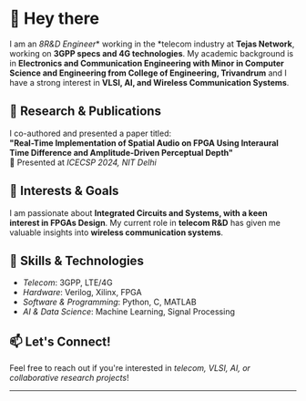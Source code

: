 # 👋 Hey there  

I am an *8R&D Engineer** working in the *telecom industry at **Tejas Network**, working on **3GPP specs and 4G technologies**. My academic background is in **Electronics and Communication Engineering with Minor in Computer Science and Engineering from College of Engineering, Trivandrum** and I have a strong interest in **VLSI, AI, and Wireless Communication Systems**.  

## 🔹 Research & Publications  
I co-authored and presented a paper titled:  
**"Real-Time Implementation of Spatial Audio on FPGA Using Interaural Time Difference and Amplitude-Driven Perceptual Depth"**  
📍 Presented at *ICECSP 2024, NIT Delhi*  

## 🔹 Interests & Goals  
I am passionate about **Integrated Circuits and Systems, with a keen interest in FPGAs Design**. My current role in **telecom R&D** has given me valuable insights into **wireless communication systems**.  

## 🔹 Skills & Technologies  
- *Telecom*: 3GPP, LTE/4G  
- *Hardware*: Verilog, Xilinx, FPGA  
- *Software & Programming*: Python, C, MATLAB  
- *AI & Data Science*: Machine Learning, Signal Processing  

## 📫 Let's Connect!  
Feel free to reach out if you're interested in *telecom, VLSI, AI, or collaborative research projects*!  

---
